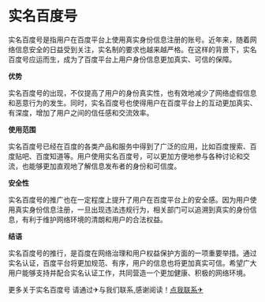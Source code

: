 # 实名百度号

实名百度号是指用户在百度平台上使用真实身份信息注册的账号。近年来，随着网络信息安全的日益受到关注，实名制的要求也越来越严格。在这样的背景下，实名百度号应运而生，成为了百度平台上用户身份信息更加真实、可信的保障。

**优势**

实名百度号的出现，不仅提高了用户的身份真实性，也有效地减少了网络虚假信息和恶意行为的发生。同时，实名百度号也使得用户在百度平台上的互动更加真实、有深度，增加了用户之间的信任感和交流效率。

**使用范围**

实名百度号已经在百度的各类产品和服务中得到了广泛的应用，比如百度搜索、百度贴吧、百度知道等。用户使用实名百度号，可以更加方便地参与各种讨论和交流，也能够更加直观地了解信息发布者的身份和可信度。

**安全性**

实名百度号的推广也在一定程度上提升了用户在百度平台上的安全感。因为用户使用真实身份信息注册，一旦出现违法违规行为，相关部门可以追溯到真实的身份信息，有利于维护网络环境的清朗和用户的合法权益。

**结语**

实名百度号的推行，是百度在网络治理和用户权益保护方面的一项重要举措。通过实名认证，百度平台将更加规范、有序，用户的信息也将更加真实可信。希望广大用户能够支持并配合实名认证工作，共同营造一个更加健康、积极的网络环境。

更多关于实名百度号 请通过✈与我们联系,感谢阅读！[点我联系✈](https://pc.k02.cc)